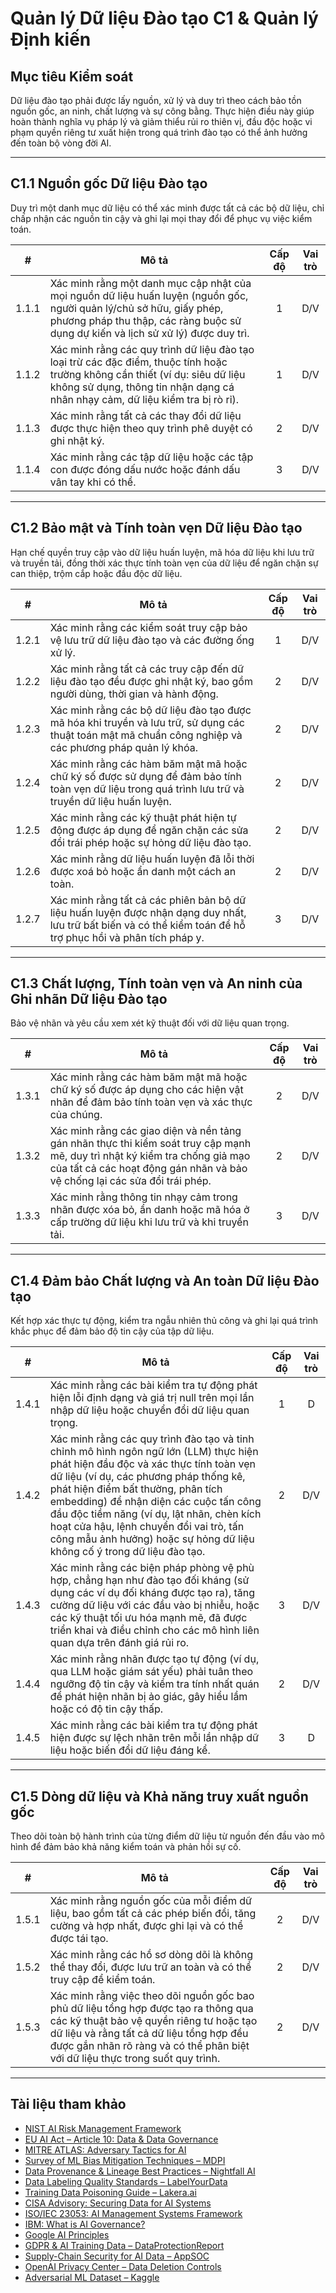 # Quản lý Dữ liệu Đào tạo C1 & Quản lý Định kiến

## Mục tiêu Kiểm soát

Dữ liệu đào tạo phải được lấy nguồn, xử lý và duy trì theo cách bảo tồn nguồn gốc, an ninh, chất lượng và sự công bằng. Thực hiện điều này giúp hoàn thành nghĩa vụ pháp lý và giảm thiểu rủi ro thiên vị, đầu độc hoặc vi phạm quyền riêng tư xuất hiện trong quá trình đào tạo có thể ảnh hưởng đến toàn bộ vòng đời AI.

---

## C1.1 Nguồn gốc Dữ liệu Đào tạo

Duy trì một danh mục dữ liệu có thể xác minh được tất cả các bộ dữ liệu, chỉ chấp nhận các nguồn tin cậy và ghi lại mọi thay đổi để phục vụ việc kiểm toán.

|   #   | Mô tả                                                                                                                                                                                                           | Cấp độ | Vai trò |
| :---: | --------------------------------------------------------------------------------------------------------------------------------------------------------------------------------------------------------------- | :----: | :-----: |
| 1.1.1 | Xác minh rằng một danh mục cập nhật của mọi nguồn dữ liệu huấn luyện (nguồn gốc, người quản lý/chủ sở hữu, giấy phép, phương pháp thu thập, các ràng buộc sử dụng dự kiến và lịch sử xử lý) được duy trì.       |   1    |   D/V   |
| 1.1.2 | Xác minh rằng các quy trình dữ liệu đào tạo loại trừ các đặc điểm, thuộc tính hoặc trường không cần thiết (ví dụ: siêu dữ liệu không sử dụng, thông tin nhận dạng cá nhân nhạy cảm, dữ liệu kiểm tra bị rò rỉ). |   1    |   D/V   |
| 1.1.3 | Xác minh rằng tất cả các thay đổi dữ liệu được thực hiện theo quy trình phê duyệt có ghi nhật ký.                                                                                                               |   2    |   D/V   |
| 1.1.4 | Xác minh rằng các tập dữ liệu hoặc các tập con được đóng dấu nước hoặc đánh dấu vân tay khi có thể.                                                                                                             |   3    |   D/V   |

---

## C1.2 Bảo mật và Tính toàn vẹn Dữ liệu Đào tạo

Hạn chế quyền truy cập vào dữ liệu huấn luyện, mã hóa dữ liệu khi lưu trữ và truyền tải, đồng thời xác thực tính toàn vẹn của dữ liệu để ngăn chặn sự can thiệp, trộm cắp hoặc đầu độc dữ liệu.

|   #   | Mô tả                                                                                                                                                          | Cấp độ | Vai trò |
| :---: | -------------------------------------------------------------------------------------------------------------------------------------------------------------- | :----: | :-----: |
| 1.2.1 | Xác minh rằng các kiểm soát truy cập bảo vệ lưu trữ dữ liệu đào tạo và các đường ống xử lý.                                                                    |   1    |   D/V   |
| 1.2.2 | Xác minh rằng tất cả các truy cập đến dữ liệu đào tạo đều được ghi nhật ký, bao gồm người dùng, thời gian và hành động.                                        |   2    |   D/V   |
| 1.2.3 | Xác minh rằng các bộ dữ liệu đào tạo được mã hóa khi truyền và lưu trữ, sử dụng các thuật toán mật mã chuẩn công nghiệp và các phương pháp quản lý khóa.       |   2    |   D/V   |
| 1.2.4 | Xác minh rằng các hàm băm mật mã hoặc chữ ký số được sử dụng để đảm bảo tính toàn vẹn dữ liệu trong quá trình lưu trữ và truyền dữ liệu huấn luyện.            |   2    |   D/V   |
| 1.2.5 | Xác minh rằng các kỹ thuật phát hiện tự động được áp dụng để ngăn chặn các sửa đổi trái phép hoặc sự hỏng dữ liệu đào tạo.                                     |   2    |   D/V   |
| 1.2.6 | Xác minh rằng dữ liệu huấn luyện đã lỗi thời được xoá bỏ hoặc ẩn danh một cách an toàn.                                                                        |   2    |   D/V   |
| 1.2.7 | Xác minh rằng tất cả các phiên bản bộ dữ liệu huấn luyện được nhận dạng duy nhất, lưu trữ bất biến và có thể kiểm toán để hỗ trợ phục hồi và phân tích pháp y. |   3    |   D/V   |

---

## C1.3 Chất lượng, Tính toàn vẹn và An ninh của Ghi nhãn Dữ liệu Đào tạo

Bảo vệ nhãn và yêu cầu xem xét kỹ thuật đối với dữ liệu quan trọng.

|   #   | Mô tả                                                                                                                                                                                                     | Cấp độ | Vai trò |
| :---: | --------------------------------------------------------------------------------------------------------------------------------------------------------------------------------------------------------- | :----: | :-----: |
| 1.3.1 | Xác minh rằng các hàm băm mật mã hoặc chữ ký số được áp dụng cho các hiện vật nhãn để đảm bảo tính toàn vẹn và xác thực của chúng.                                                                        |   2    |   D/V   |
| 1.3.2 | Xác minh rằng các giao diện và nền tảng gán nhãn thực thi kiểm soát truy cập mạnh mẽ, duy trì nhật ký kiểm tra chống giả mạo của tất cả các hoạt động gán nhãn và bảo vệ chống lại các sửa đổi trái phép. |   2    |   D/V   |
| 1.3.3 | Xác minh rằng thông tin nhạy cảm trong nhãn được xóa bỏ, ẩn danh hoặc mã hóa ở cấp trường dữ liệu khi lưu trữ và khi truyền tải.                                                                          |   3    |   D/V   |

---

## C1.4 Đảm bảo Chất lượng và An toàn Dữ liệu Đào tạo

Kết hợp xác thực tự động, kiểm tra ngẫu nhiên thủ công và ghi lại quá trình khắc phục để đảm bảo độ tin cậy của tập dữ liệu.

|   #   | Mô tả                                                                                                                                                                                                                                                                                                                                                                                                                           | Cấp độ | Vai trò |
| :---: | ------------------------------------------------------------------------------------------------------------------------------------------------------------------------------------------------------------------------------------------------------------------------------------------------------------------------------------------------------------------------------------------------------------------------------- | :----: | :-----: |
| 1.4.1 | Xác minh rằng các bài kiểm tra tự động phát hiện lỗi định dạng và giá trị null trên mọi lần nhập dữ liệu hoặc chuyển đổi dữ liệu quan trọng.                                                                                                                                                                                                                                                                                    |   1    |    D    |
| 1.4.2 | Xác minh rằng các quy trình đào tạo và tinh chỉnh mô hình ngôn ngữ lớn (LLM) thực hiện phát hiện đầu độc và xác thực tính toàn vẹn dữ liệu (ví dụ, các phương pháp thống kê, phát hiện điểm bất thường, phân tích embedding) để nhận diện các cuộc tấn công đầu độc tiềm năng (ví dụ, lật nhãn, chèn kích hoạt cửa hậu, lệnh chuyển đổi vai trò, tấn công mẫu ảnh hưởng) hoặc sự hỏng dữ liệu không cố ý trong dữ liệu đào tạo. |   2    |   D/V   |
| 1.4.3 | Xác minh rằng các biện pháp phòng vệ phù hợp, chẳng hạn như đào tạo đối kháng (sử dụng các ví dụ đối kháng được tạo ra), tăng cường dữ liệu với các đầu vào bị nhiễu, hoặc các kỹ thuật tối ưu hóa mạnh mẽ, đã được triển khai và điều chỉnh cho các mô hình liên quan dựa trên đánh giá rủi ro.                                                                                                                                |   3    |   D/V   |
| 1.4.4 | Xác minh rằng nhãn được tạo tự động (ví dụ, qua LLM hoặc giám sát yếu) phải tuân theo ngưỡng độ tin cậy và kiểm tra tính nhất quán để phát hiện nhãn bị ảo giác, gây hiểu lầm hoặc có độ tin cậy thấp.                                                                                                                                                                                                                          |   2    |   D/V   |
| 1.4.5 | Xác minh rằng các bài kiểm tra tự động phát hiện được sự lệch nhãn trên mỗi lần nhập dữ liệu hoặc biến đổi dữ liệu đáng kể.                                                                                                                                                                                                                                                                                                     |   3    |    D    |

---

## C1.5 Dòng dữ liệu và Khả năng truy xuất nguồn gốc

Theo dõi toàn bộ hành trình của từng điểm dữ liệu từ nguồn đến đầu vào mô hình để đảm bảo khả năng kiểm toán và phản hồi sự cố.

|   #   | Mô tả                                                                                                                                                                                                                                                         | Cấp độ | Vai trò |
| :---: | ------------------------------------------------------------------------------------------------------------------------------------------------------------------------------------------------------------------------------------------------------------- | :----: | :-----: |
| 1.5.1 | Xác minh rằng nguồn gốc của mỗi điểm dữ liệu, bao gồm tất cả các phép biến đổi, tăng cường và hợp nhất, được ghi lại và có thể được tái tạo.                                                                                                                  |   2    |   D/V   |
| 1.5.2 | Xác minh rằng các hồ sơ dòng dõi là không thể thay đổi, được lưu trữ an toàn và có thể truy cập để kiểm toán.                                                                                                                                                 |   2    |   D/V   |
| 1.5.3 | Xác minh rằng việc theo dõi nguồn gốc bao phủ dữ liệu tổng hợp được tạo ra thông qua các kỹ thuật bảo vệ quyền riêng tư hoặc tạo dữ liệu và rằng tất cả dữ liệu tổng hợp đều được gắn nhãn rõ ràng và có thể phân biệt với dữ liệu thực trong suốt quy trình. |   2    |   D/V   |

---

## Tài liệu tham khảo

* [NIST AI Risk Management Framework](https://www.nist.gov/itl/ai-risk-management-framework)
* [EU AI Act – Article 10: Data & Data Governance](https://artificialintelligenceact.eu/article/10/)
* [MITRE ATLAS: Adversary Tactics for AI](https://atlas.mitre.org/)
* [Survey of ML Bias Mitigation Techniques – MDPI](https://www.mdpi.com/2673-6470/4/1/1)
* [Data Provenance & Lineage Best Practices – Nightfall AI](https://www.nightfall.ai/ai-security-101/data-provenance-and-lineage)
* [Data Labeling Quality Standards – LabelYourData](https://labelyourdata.com/articles/data-labeling-quality-and-how-to-measure-it)
* [Training Data Poisoning Guide – Lakera.ai](https://www.lakera.ai/blog/training-data-poisoning)
* [CISA Advisory: Securing Data for AI Systems](https://www.cisa.gov/news-events/cybersecurity-advisories/aa25-142a)
* [ISO/IEC 23053: AI Management Systems Framework](https://www.iso.org/sectors/it-technologies/ai)
* [IBM: What is AI Governance?](https://www.ibm.com/think/topics/ai-governance)
* [Google AI Principles](https://ai.google/principles/)
* [GDPR & AI Training Data – DataProtectionReport](https://www.dataprotectionreport.com/2024/08/recent-regulatory-developments-in-training-artificial-intelligence-ai-models-under-the-gdpr/)
* [Supply-Chain Security for AI Data – AppSOC](https://www.appsoc.com/blog/ai-is-the-new-frontier-of-supply-chain-security)
* [OpenAI Privacy Center – Data Deletion Controls](https://privacy.openai.com/policies?modal=take-control)
* [Adversarial ML Dataset – Kaggle](https://www.kaggle.com/datasets/cnrieiit/adversarial-machine-learning-dataset)

